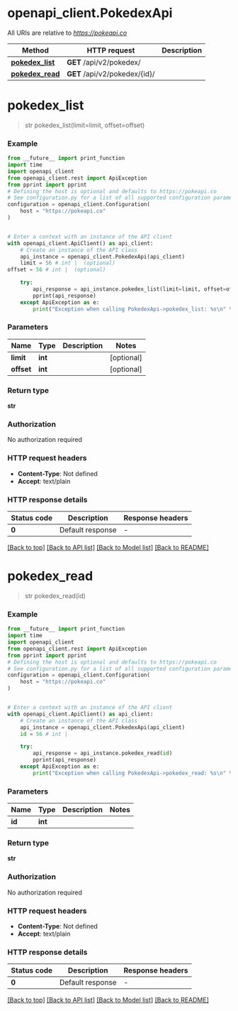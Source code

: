# openapi_client.PokedexApi

All URIs are relative to *https://pokeapi.co*

Method | HTTP request | Description
------------- | ------------- | -------------
[**pokedex_list**](PokedexApi.md#pokedex_list) | **GET** /api/v2/pokedex/ | 
[**pokedex_read**](PokedexApi.md#pokedex_read) | **GET** /api/v2/pokedex/{id}/ | 


# **pokedex_list**
> str pokedex_list(limit=limit, offset=offset)



### Example

```python
from __future__ import print_function
import time
import openapi_client
from openapi_client.rest import ApiException
from pprint import pprint
# Defining the host is optional and defaults to https://pokeapi.co
# See configuration.py for a list of all supported configuration parameters.
configuration = openapi_client.Configuration(
    host = "https://pokeapi.co"
)


# Enter a context with an instance of the API client
with openapi_client.ApiClient() as api_client:
    # Create an instance of the API class
    api_instance = openapi_client.PokedexApi(api_client)
    limit = 56 # int |  (optional)
offset = 56 # int |  (optional)

    try:
        api_response = api_instance.pokedex_list(limit=limit, offset=offset)
        pprint(api_response)
    except ApiException as e:
        print("Exception when calling PokedexApi->pokedex_list: %s\n" % e)
```

### Parameters

Name | Type | Description  | Notes
------------- | ------------- | ------------- | -------------
 **limit** | **int**|  | [optional] 
 **offset** | **int**|  | [optional] 

### Return type

**str**

### Authorization

No authorization required

### HTTP request headers

 - **Content-Type**: Not defined
 - **Accept**: text/plain

### HTTP response details
| Status code | Description | Response headers |
|-------------|-------------|------------------|
**0** | Default response |  -  |

[[Back to top]](#) [[Back to API list]](../README.md#documentation-for-api-endpoints) [[Back to Model list]](../README.md#documentation-for-models) [[Back to README]](../README.md)

# **pokedex_read**
> str pokedex_read(id)



### Example

```python
from __future__ import print_function
import time
import openapi_client
from openapi_client.rest import ApiException
from pprint import pprint
# Defining the host is optional and defaults to https://pokeapi.co
# See configuration.py for a list of all supported configuration parameters.
configuration = openapi_client.Configuration(
    host = "https://pokeapi.co"
)


# Enter a context with an instance of the API client
with openapi_client.ApiClient() as api_client:
    # Create an instance of the API class
    api_instance = openapi_client.PokedexApi(api_client)
    id = 56 # int | 

    try:
        api_response = api_instance.pokedex_read(id)
        pprint(api_response)
    except ApiException as e:
        print("Exception when calling PokedexApi->pokedex_read: %s\n" % e)
```

### Parameters

Name | Type | Description  | Notes
------------- | ------------- | ------------- | -------------
 **id** | **int**|  | 

### Return type

**str**

### Authorization

No authorization required

### HTTP request headers

 - **Content-Type**: Not defined
 - **Accept**: text/plain

### HTTP response details
| Status code | Description | Response headers |
|-------------|-------------|------------------|
**0** | Default response |  -  |

[[Back to top]](#) [[Back to API list]](../README.md#documentation-for-api-endpoints) [[Back to Model list]](../README.md#documentation-for-models) [[Back to README]](../README.md)

